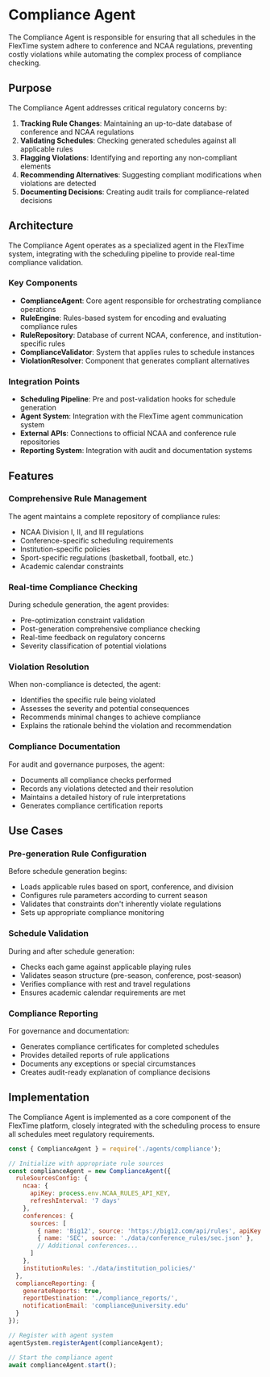 # Compliance Agent

The Compliance Agent is responsible for ensuring that all schedules in the FlexTime system adhere to conference and NCAA regulations, preventing costly violations while automating the complex process of compliance checking.

## Purpose

The Compliance Agent addresses critical regulatory concerns by:

1. **Tracking Rule Changes**: Maintaining an up-to-date database of conference and NCAA regulations
2. **Validating Schedules**: Checking generated schedules against all applicable rules
3. **Flagging Violations**: Identifying and reporting any non-compliant elements
4. **Recommending Alternatives**: Suggesting compliant modifications when violations are detected
5. **Documenting Decisions**: Creating audit trails for compliance-related decisions

## Architecture

The Compliance Agent operates as a specialized agent in the FlexTime system, integrating with the scheduling pipeline to provide real-time compliance validation.

### Key Components

- **ComplianceAgent**: Core agent responsible for orchestrating compliance operations
- **RuleEngine**: Rules-based system for encoding and evaluating compliance rules
- **RuleRepository**: Database of current NCAA, conference, and institution-specific rules
- **ComplianceValidator**: System that applies rules to schedule instances
- **ViolationResolver**: Component that generates compliant alternatives

### Integration Points

- **Scheduling Pipeline**: Pre and post-validation hooks for schedule generation
- **Agent System**: Integration with the FlexTime agent communication system
- **External APIs**: Connections to official NCAA and conference rule repositories
- **Reporting System**: Integration with audit and documentation systems

## Features

### Comprehensive Rule Management

The agent maintains a complete repository of compliance rules:

- NCAA Division I, II, and III regulations
- Conference-specific scheduling requirements
- Institution-specific policies
- Sport-specific regulations (basketball, football, etc.)
- Academic calendar constraints

### Real-time Compliance Checking

During schedule generation, the agent provides:

- Pre-optimization constraint validation
- Post-generation comprehensive compliance checking
- Real-time feedback on regulatory concerns
- Severity classification of potential violations

### Violation Resolution

When non-compliance is detected, the agent:

- Identifies the specific rule being violated
- Assesses the severity and potential consequences
- Recommends minimal changes to achieve compliance
- Explains the rationale behind the violation and recommendation

### Compliance Documentation

For audit and governance purposes, the agent:

- Documents all compliance checks performed
- Records any violations detected and their resolution
- Maintains a detailed history of rule interpretations
- Generates compliance certification reports

## Use Cases

### Pre-generation Rule Configuration

Before schedule generation begins:
- Loads applicable rules based on sport, conference, and division
- Configures rule parameters according to current season
- Validates that constraints don't inherently violate regulations
- Sets up appropriate compliance monitoring

### Schedule Validation

During and after schedule generation:
- Checks each game against applicable playing rules
- Validates season structure (pre-season, conference, post-season)
- Verifies compliance with rest and travel regulations
- Ensures academic calendar requirements are met

### Compliance Reporting

For governance and documentation:
- Generates compliance certificates for completed schedules
- Provides detailed reports of rule applications
- Documents any exceptions or special circumstances
- Creates audit-ready explanation of compliance decisions

## Implementation

The Compliance Agent is implemented as a core component of the FlexTime platform, closely integrated with the scheduling process to ensure all schedules meet regulatory requirements.

```javascript
const { ComplianceAgent } = require('./agents/compliance');

// Initialize with appropriate rule sources
const complianceAgent = new ComplianceAgent({
  ruleSourcesConfig: {
    ncaa: {
      apiKey: process.env.NCAA_RULES_API_KEY,
      refreshInterval: '7 days'
    },
    conferences: {
      sources: [
        { name: 'Big12', source: 'https://big12.com/api/rules', apiKey: process.env.BIG12_API_KEY },
        { name: 'SEC', source: './data/conference_rules/sec.json' },
        // Additional conferences...
      ]
    },
    institutionRules: './data/institution_policies/'
  },
  complianceReporting: {
    generateReports: true,
    reportDestination: './compliance_reports/',
    notificationEmail: 'compliance@university.edu'
  }
});

// Register with agent system
agentSystem.registerAgent(complianceAgent);

// Start the compliance agent
await complianceAgent.start();
```